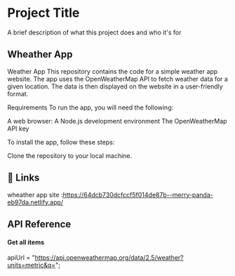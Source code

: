 
# Project Title

A brief description of what this project does and who it's for


##  Wheather App
Weather App This repository contains the code for a simple weather app website. The app uses the OpenWeatherMap API to fetch weather data for a given location. The data is then displayed on the website in a user-friendly format.

Requirements To run the app, you will need the following:

A web browser: A Node.js development environment The OpenWeatherMap API key

To install the app, follow these steps:

Clone the repository to your local machine.
## 🔗 Links
wheather app site :https://64dcb730dcfccf5f014de87b--merry-panda-eb97da.netlify.app/

## API Reference

#### Get all items
 apiUrl = "https://api.openweathermap.org/data/2.5/weather?units=metric&q=";



